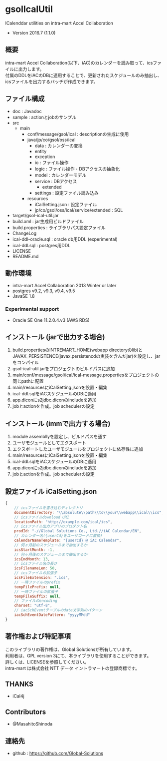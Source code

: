 gsolIcalUtil
============

ICalenddar utilities on intra-mart Accel Collaboration

* Version 2016.7 (1.1.0)

## 概要

intra-mart Accel Collaboration(以下、iAC)のカレンダーを読み取って、icsファイルに出力します。  
付属のDDLをiACのDBに適用することで、更新されたスケジュールのみ抽出し、icsファイルを出力するバッチが作成できます。  

## ファイル構成
* doc : Javadoc
* sample : actionとjobのサンプル
* src
    * main
        * conf/message/gsol/ical : descriptionの生成に使用
        * java/jp/co/gsol/oss/ical
            * data : カレンダーの変換
            * entity
            * exception
            * io : ファイル操作
            * logic : ファイル操作・DBアクセスの抽象化
            * model : カレンダーモデル
            * service : DBアクセス
                * extended
            * settings : 設定ファイル読み込み
        * resources
            * iCalSetting.json : 設定ファイル
            * jp/co/gsol/oss/ical/service/extended : SQL
* target/gsol-ical-util.jar
* build.xml : jar生成用ビルドファイル
* build.properties : ライブラリパス設定ファイル
* ChangeLog
* ical-ddl-oracle.sql : oracle db用DDL (experimental)
* ical-ddl.sql : postgres用DDL
* LICENSE
* README.md

## 動作環境

* intra-mart Accel Collaboration 2013 Winter or later
* postgres v9.2, v9.3, v9.4, v9.5
* JavaSE 1.8

### Experimental support

* Oracle SE One 11.2.0.4.v3 (AWS RDS)

## インストール (jarで出力する場合)

1. build.propertiesのINTREMART_HOME(webapp directoryのlib)とJAVAX_PERSISTENCE(javax.persistencdの実装を含んだjar)を設定し、jarをコンパイル
2. gsol-ical-util.jarをプロジェクトのビルドパスに追加
3. main/conf/message/gsol/ical/ical-message.propertiesをプロジェクトの同じpathに配置
4. main/resourcesにiCalSetting.jsonを設置・編集
5. ical-ddl.sqlをiACスケジュールのDBに適用
6. app.diconにs2jdbc.diconのincludeを追加
7. jobとactionを作成。job schedulerの設定

## インストール (immで出力する場合)

1. module assembllyを設定し、ビルドパスを通す
2. ユーザモジュールとしてエクスポート
3. エクスポートしたユーザモジュールをプロジェクトに依存性に追加
4. main/resourcesにiCalSetting.jsonを設置・編集
5. ical-ddl.sqlをiACスケジュールのDBに適用
6. app.diconにs2jdbc.diconのincludeを追加
7. jobとactionを作成。job schedulerの設定

## 設定ファイル iCalSetting.json
```javascript
{
    // icsファイルを書き込むディレクトリ
    documentDirectory: "\\absolute\\path\\to\\your\\webapp\\ical\\ics",
    // icsファイルdownload URI
    locationPath: "http://example.com/ical/ics",
    // icsファイル出力アプリのプロダクト名
    prodId: "-//Global Solutions Co., Ltd.//iAC Calendar/EN",
    // カレンダー名({userCd}をユーザコードに置換)
    calendarNameTemplate: "{userCd} @ iAC Calendar",
    // 何ヶ月前のスケジュールまで抽出するか
    icsStartMonth: -1,
    // 何ヶ月後のスケジュールまで抽出するか
    icsEndMonth: 13,
    // icsファイル名の長さ
    icsFilenameLen: 50,
    // icsファイルの拡張子
    icsFileExtension: ".ics",
    // 一時ファイルのprefix
    tempFilePrefix: null,
    // 一時ファイルの拡張子
    tempFileSuffix: null,
    // ファイルのencoding
    charset: "utf-8",
    // iacSchEventテーブルのdate文字列のパターン
    iacSchEventDatePattern: "yyyyMMdd"
}
```

## 著作権および特記事項

このライブラリの著作権は、Global Solutionsが所有しています。  
利用者は、GPL version 3にて、本ライブラリを使用することができます。  
詳しくは、LICENSEを参照してください。  
intra-mart は株式会社 NTT データ イントラマートの登録商標です。  

## THANKS

* iCal4j

## Contributors

* @MasahitoShinoda

## 連絡先

* github : https://github.com/Global-Solutions
